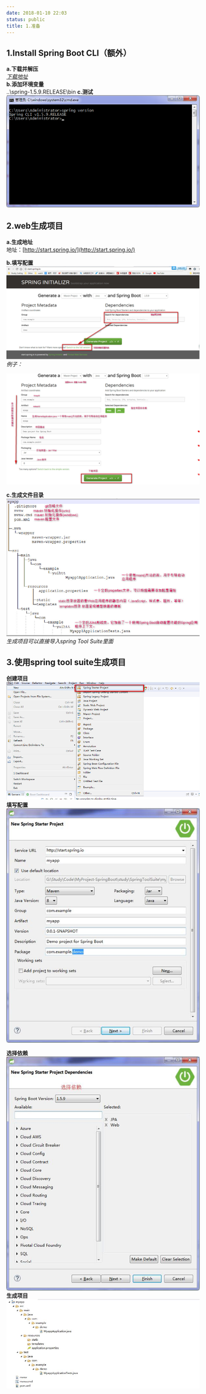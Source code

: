 ```yaml
---
date: 2018-01-10 22:03
status: public
title: 1.准备
---
```


## 1.Install Spring Boot CLI（额外）  
**a.下载并解压**  
*[下载地址](http://repo.spring.io/release/org/springframework/boot/spring-boot-cli)*  
**b.添加环境变量**  
..\spring-1.5.9.RELEASE\bin
**c.测试**  
![](https://raw.githubusercontent.com/XuZhuohao/picture/master/java/Frame/Spring/SpringBoot/testCLI.png)

## 2.web生成项目  
**a.生成地址**  
地址：[http://start.spring.io/](http://start.spring.io/)
  
**b.填写配置**  
![配置1](https://raw.githubusercontent.com/XuZhuohao/picture/master/java/Frame/Spring/SpringBoot/GenerateProject01.jpg)
*例子：*  
  
![配置2](https://raw.githubusercontent.com/XuZhuohao/picture/master/java/Frame/Spring/SpringBoot/GenerateProject02.jpg)
  
**c.生成文件目录**  
![目录说明](https://raw.githubusercontent.com/XuZhuohao/picture/master/java/Frame/Spring/SpringBoot/DirectoryDeclare.jpg)  
*生成项目可以直接导入spring Tool Suite里面*  
## 3.使用spring tool suite生成项目  
**创建项目**  
![创建项目](https://raw.githubusercontent.com/XuZhuohao/picture/master/java/Frame/Spring/SpringBoot/GenerateProjectUseTool01.jpg)  
**填写配置**  
![填写配置](https://raw.githubusercontent.com/XuZhuohao/picture/master/java/Frame/Spring/SpringBoot/GenerateProjectUseTool02.jpg)  

**选择依赖**  
![选择依赖](https://raw.githubusercontent.com/XuZhuohao/picture/master/java/Frame/Spring/SpringBoot/GenerateProjectUseTool03.jpg)  
**生成项目**  
![生成项目](https://raw.githubusercontent.com/XuZhuohao/picture/master/java/Frame/Spring/SpringBoot/GenerateProjectUseTool04.jpg)  
